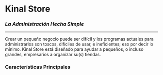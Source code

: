 # Kinal Store
### *La Administración Hecha Simple*
---

Crear un pequeño negocio puede ser difícil y los programas actuales para administrarlos son toscos, difíciles de usar, e ineficientes; eso por decir lo mínimo. Kinal Store está diseñado para ayudar a pequeños, o incluso grandes, empresarios a organizar su(s) tiendas.


### Características Principales


